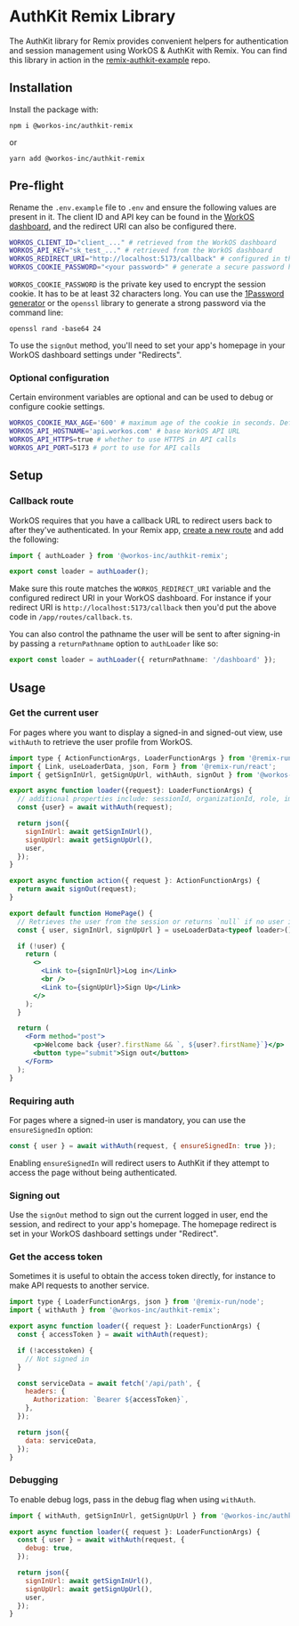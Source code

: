 # AuthKit Remix Library

The AuthKit library for Remix provides convenient helpers for authentication and session management using WorkOS & AuthKit with Remix. You can find this library in action in the [remix-authkit-example](https://github.com/workos/remix-authkit-example) repo.

## Installation

Install the package with:

```
npm i @workos-inc/authkit-remix
```

or

```
yarn add @workos-inc/authkit-remix
```

## Pre-flight

Rename the `.env.example` file to `.env` and ensure the following values are present in it. The client ID and API key can be found in the [WorkOS dashboard](https://dashboard.workos.com), and the redirect URI can also be configured there.

```sh
WORKOS_CLIENT_ID="client_..." # retrieved from the WorkOS dashboard
WORKOS_API_KEY="sk_test_..." # retrieved from the WorkOS dashboard
WORKOS_REDIRECT_URI="http://localhost:5173/callback" # configured in the WorkOS dashboard
WORKOS_COOKIE_PASSWORD="<your password>" # generate a secure password here
```

`WORKOS_COOKIE_PASSWORD` is the private key used to encrypt the session cookie. It has to be at least 32 characters long. You can use the [1Password generator](https://1password.com/password-generator/) or the `openssl` library to generate a strong password via the command line:

```
openssl rand -base64 24
```

To use the `signOut` method, you'll need to set your app's homepage in your WorkOS dashboard settings under "Redirects".

### Optional configuration

Certain environment variables are optional and can be used to debug or configure cookie settings.

```sh
WORKOS_COOKIE_MAX_AGE='600' # maximum age of the cookie in seconds. Defaults to 31 days
WORKOS_API_HOSTNAME='api.workos.com' # base WorkOS API URL
WORKOS_API_HTTPS=true # whether to use HTTPS in API calls
WORKOS_API_PORT=5173 # port to use for API calls
```

## Setup

### Callback route

WorkOS requires that you have a callback URL to redirect users back to after they've authenticated. In your Remix app, [create a new route](https://remix.run/docs/en/main/discussion/routes) and add the following:

```ts
import { authLoader } from '@workos-inc/authkit-remix';

export const loader = authLoader();
```

Make sure this route matches the `WORKOS_REDIRECT_URI` variable and the configured redirect URI in your WorkOS dashboard. For instance if your redirect URI is `http://localhost:5173/callback` then you'd put the above code in `/app/routes/callback.ts`.

You can also control the pathname the user will be sent to after signing-in by passing a `returnPathname` option to `authLoader` like so:

```ts
export const loader = authLoader({ returnPathname: '/dashboard' });
```

## Usage

### Get the current user

For pages where you want to display a signed-in and signed-out view, use `withAuth` to retrieve the user profile from WorkOS.

```jsx
import type { ActionFunctionArgs, LoaderFunctionArgs } from '@remix-run/node';
import { Link, useLoaderData, json, Form } from '@remix-run/react';
import { getSignInUrl, getSignUpUrl, withAuth, signOut } from '@workos-inc/authkit-remix';

export async function loader({request}: LoaderFunctionArgs) {
  // additional properties include: sessionId, organizationId, role, impersonator, accessToken
  const {user} = await withAuth(request);

  return json({
    signInUrl: await getSignInUrl(),
    signUpUrl: await getSignUpUrl(),
    user,
  });
}

export async function action({ request }: ActionFunctionArgs) {
  return await signOut(request);
}

export default function HomePage() {
  // Retrieves the user from the session or returns `null` if no user is signed in
  const { user, signInUrl, signUpUrl } = useLoaderData<typeof loader>();

  if (!user) {
    return (
      <>
        <Link to={signInUrl}>Log in</Link>
        <br />
        <Link to={signUpUrl}>Sign Up</Link>
      </>
    );
  }

  return (
    <Form method="post">
      <p>Welcome back {user?.firstName && `, ${user?.firstName}`}</p>
      <button type="submit">Sign out</button>
    </Form>
  );
}
```

### Requiring auth

For pages where a signed-in user is mandatory, you can use the `ensureSignedIn` option:

```jsx
const { user } = await withAuth(request, { ensureSignedIn: true });
```

Enabling `ensureSignedIn` will redirect users to AuthKit if they attempt to access the page without being authenticated.

### Signing out

Use the `signOut` method to sign out the current logged in user, end the session, and redirect to your app's homepage. The homepage redirect is set in your WorkOS dashboard settings under "Redirect".

### Get the access token

Sometimes it is useful to obtain the access token directly, for instance to make API requests to another service.

```jsx
import type { LoaderFunctionArgs, json } from '@remix-run/node';
import { withAuth } from '@workos-inc/authkit-remix';

export async function loader({ request }: LoaderFunctionArgs) {
  const { accessToken } = await withAuth(request);

  if (!accesstoken) {
    // Not signed in
  }

  const serviceData = await fetch('/api/path', {
    headers: {
      Authorization: `Bearer ${accessToken}`,
    },
  });

  return json({
    data: serviceData,
  });
}
```

### Debugging

To enable debug logs, pass in the debug flag when using `withAuth`.

```js
import { withAuth, getSignInUrl, getSignUpUrl } from '@workos-inc/authkit-remix';

export async function loader({ request }: LoaderFunctionArgs) {
  const { user } = await withAuth(request, {
    debug: true,
  });

  return json({
    signInUrl: await getSignInUrl(),
    signUpUrl: await getSignUpUrl(),
    user,
  });
}
```
